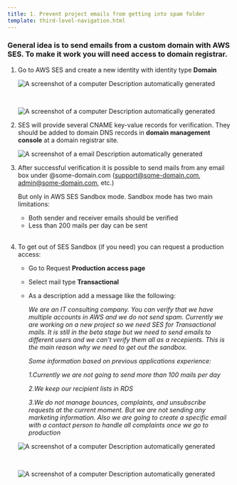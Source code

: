 ```yaml
---
title: 1. Prevent project emails from getting into spam folder
template: third-level-navigation.html
---
```

### General idea is to send emails from a custom domain with AWS SES. To make it work you will need access to domain registrar.

1.  Go to AWS SES and create a new identity with identity type **Domain**

	![A screenshot of a computer Description automatically
	generated](https://door3dev.github.io/engineering-documentation/assets/images/ses1.png)

	<br/>

	![A screenshot of a computer Description automatically
	generated](https://door3dev.github.io/engineering-documentation/assets/images/ses2.png)

2.  SES will provide several CNAME key-value records for verification. They should be added to domain DNS records in **domain management console** at a domain registrar site.

	![A screenshot of a email Description automatically
	generated](https://door3dev.github.io/engineering-documentation/assets/images/ses3.png)

3.  After successful verification it is possible to send mails from any email box under @some-domain.com (<support@some-domain.com>, <admin@some-domain.com>, etc.)

	But only in AWS SES Sandbox mode. Sandbox mode has two main limitations:
	
	-   Both sender and receiver emails should be verified
	-   Less than 200 mails per day can be sent
	
	<br/>

4.  To get out of SES Sandbox (if you need) you can request a production
    access:

    - Go to Request **Production access page**
    -   Select mail type **Transactional**
    -   As a description add a message like the following:

		<em>We are an IT consulting company. You can verify that we have multiple accounts in AWS and we do not send spam. Currently we are working on a new project so we need SES for Transactional mails. It is still in the beta stage but we need to send emails to different users and we can't verify them all as a recepients. This is the main reason why we need to get out the sandbox.

		Some information based on previous applications experience:

		1.Currently we are not going to send more than 100 mails per day

		2.We keep our recipient lists in RDS

		3.We do not manage bounces, complaints, and unsubscribe requests at the current moment. But we are not sending any marketing information. Also	we are going to create a specific email with a contact person to handle	all complaints once we go to production</em>

	![A screenshot of a computer Description automatically
	generated](https://door3dev.github.io/engineering-documentation/assets/images/ses4.png)

	<br/>

	![A screenshot of a computer Description automatically
	generated](https://door3dev.github.io/engineering-documentation/assets/images/ses5.png)
